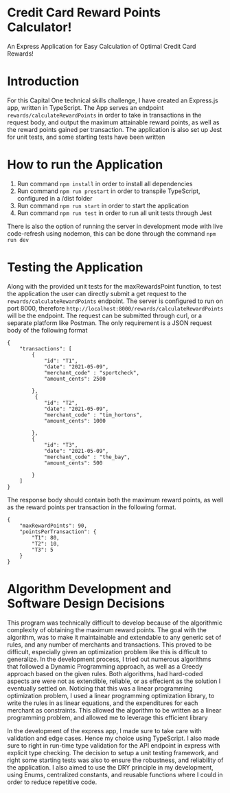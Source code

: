# Credit Card Reward Points Calculator!
An Express Application for Easy Calculation of Optimal Credit Card Rewards!

# Introduction

For this Capital One technical skills challenge, I have created an Express.js app, written in TypeScript. The App serves an endpoint `rewards/calculateRewardPoints` in order to take in transactions in the request body, and output the maximum attainable reward points, as well as the reward points gained per transaction. The application is also set up Jest for unit tests, and some starting tests have been written

# How to run the Application

1. Run command `npm install` in order to install all dependencies
2. Run command `npm run prestart` in order to transpile TypeScript, configured in a /dist folder
3. Run command `npm run start` in order to start the application
4. Run command `npm run test` in order to run all unit tests through Jest

There is also the option of running the server in development mode with live code-refresh using nodemon, this can be done through the command `npm run dev`

# Testing the Application

Along with the provided unit tests for the maxRewardsPoint function, to test the application the user can directly submit a get request to the `rewards/calculateRewardPoints` endpoint. The server is configured to run on port 8000, therefore `http://localhost:8000/rewards/calculateRewardPoints` will be the endpoint. The request can be submitted through curl, or a separate platform like Postman. The only requirement is a JSON request body of the following format

```
{
    "transactions": [
        {
            "id": "T1",
            "date": "2021-05-09",
            "merchant_code" : "sportcheck", 
            "amount_cents": 2500

        },
         {
            "id": "T2",
            "date": "2021-05-09",
            "merchant_code" : "tim_hortons", 
            "amount_cents": 1000

        },
        {
            "id": "T3",
            "date": "2021-05-09",
            "merchant_code" : "the_bay", 
            "amount_cents": 500

        }
    ]
}
```

The response body should contain both the maximum reward points, as well as the reward points per transaction in the following format.

```
{
    "maxRewardPoints": 90,
    "pointsPerTransaction": {
        "T1": 80,
        "T2": 10,
        "T3": 5
    }
}
```


# Algorithm Development and Software Design Decisions

This program was technically difficult to develop because of the algorithmic complexity of obtaining the maximum reward points. The goal with the algorithm, was to make it maintainable and extendable to any generic set of rules, and any number of merchants and transactions. This proved to be difficult, especially given an optimization problem like this is difficult to generalize. In the development process, I tried out numerous algorithms that followed a Dynamic Programming approach, as well as a Greedy approach based on the given rules. Both algorithms, had hard-coded aspects are were not as extendible, reliable, or as effecient as the solution I eventually settled on. Noticing that this was a linear programming optimization problem, I used  a linear programming optimization library, to write the rules in as linear equations, and the expenditures for each merchant as constraints. This allowed the algorithm to be written as a linear programming problem, and allowed me to leverage this efficient library

In the development of the express app, I made sure to take care with validation and edge cases. Hence my choice using TypeScript. I also made sure to right in run-time type validation for the API endpoint in express with explicit type checking. The decision to setup a unit testing framework, and right some starting tests was also to ensure the robustness, and reliability of the application. I also aimed to use the DRY principle in my development, using Enums, centralized constants, and reusable functions where I could in order to reduce repetitive code.
